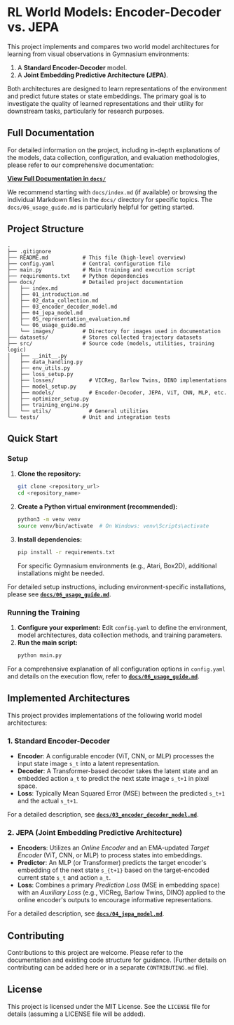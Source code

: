# RL World Models: Encoder-Decoder vs. JEPA

This project implements and compares two world model architectures for learning from visual observations in Gymnasium environments:
1.  A **Standard Encoder-Decoder** model.
2.  A **Joint Embedding Predictive Architecture (JEPA)**.

Both architectures are designed to learn representations of the environment and predict future states or state embeddings. The primary goal is to investigate the quality of learned representations and their utility for downstream tasks, particularly for research purposes.

## Full Documentation

For detailed information on the project, including in-depth explanations of the models, data collection, configuration, and evaluation methodologies, please refer to our comprehensive documentation:

**[View Full Documentation in `docs/`](docs/)**

We recommend starting with `docs/index.md` (if available) or browsing the individual Markdown files in the `docs/` directory for specific topics. The `docs/06_usage_guide.md` is particularly helpful for getting started.

## Project Structure

```
.
├── .gitignore
├── README.md           # This file (high-level overview)
├── config.yaml         # Central configuration file
├── main.py             # Main training and execution script
├── requirements.txt    # Python dependencies
├── docs/               # Detailed project documentation
│   ├── index.md
│   ├── 01_introduction.md
│   ├── 02_data_collection.md
│   ├── 03_encoder_decoder_model.md
│   ├── 04_jepa_model.md
│   ├── 05_representation_evaluation.md
│   └── 06_usage_guide.md
│   └── images/         # Directory for images used in documentation
├── datasets/           # Stores collected trajectory datasets
├── src/                # Source code (models, utilities, training logic)
│   ├── __init__.py
│   ├── data_handling.py
│   ├── env_utils.py
│   ├── loss_setup.py
│   ├── losses/           # VICReg, Barlow Twins, DINO implementations
│   ├── model_setup.py
│   ├── models/           # Encoder-Decoder, JEPA, ViT, CNN, MLP, etc.
│   ├── optimizer_setup.py
│   ├── training_engine.py
│   └── utils/            # General utilities
└── tests/              # Unit and integration tests
```

## Quick Start

### Setup

1.  **Clone the repository:**
    ```bash
    git clone <repository_url>
    cd <repository_name>
    ```
2.  **Create a Python virtual environment (recommended):**
    ```bash
    python3 -m venv venv
    source venv/bin/activate  # On Windows: venv\Scripts\activate
    ```
3.  **Install dependencies:**
    ```bash
    pip install -r requirements.txt
    ```
    For specific Gymnasium environments (e.g., Atari, Box2D), additional installations might be needed.

For detailed setup instructions, including environment-specific installations, please see **[`docs/06_usage_guide.md`](docs/06_usage_guide.md)**.

### Running the Training

1.  **Configure your experiment:** Edit `config.yaml` to define the environment, model architectures, data collection methods, and training parameters.
2.  **Run the main script:**
    ```bash
    python main.py
    ```

For a comprehensive explanation of all configuration options in `config.yaml` and details on the execution flow, refer to **[`docs/06_usage_guide.md`](docs/06_usage_guide.md)**.

## Implemented Architectures

This project provides implementations of the following world model architectures:

### 1. Standard Encoder-Decoder
*   **Encoder**: A configurable encoder (ViT, CNN, or MLP) processes the input state image `s_t` into a latent representation.
*   **Decoder**: A Transformer-based decoder takes the latent state and an embedded action `a_t` to predict the next state image `s_t+1` in pixel space.
*   **Loss**: Typically Mean Squared Error (MSE) between the predicted `s_t+1` and the actual `s_t+1`.

For a detailed description, see **[`docs/03_encoder_decoder_model.md`](docs/03_encoder_decoder_model.md)**.

### 2. JEPA (Joint Embedding Predictive Architecture)
*   **Encoders**: Utilizes an *Online Encoder* and an EMA-updated *Target Encoder* (ViT, CNN, or MLP) to process states into embeddings.
*   **Predictor**: An MLP (or Transformer) predicts the target encoder's embedding of the next state `s_{t+1}` based on the target-encoded current state `s_t` and action `a_t`.
*   **Loss**: Combines a primary *Prediction Loss* (MSE in embedding space) with an *Auxiliary Loss* (e.g., VICReg, Barlow Twins, DINO) applied to the online encoder's outputs to encourage informative representations.

For a detailed description, see **[`docs/04_jepa_model.md`](docs/04_jepa_model.md)**.

## Contributing

Contributions to this project are welcome. Please refer to the documentation and existing code structure for guidance. (Further details on contributing can be added here or in a separate `CONTRIBUTING.md` file).

## License

This project is licensed under the MIT License. See the `LICENSE` file for details (assuming a LICENSE file will be added).

